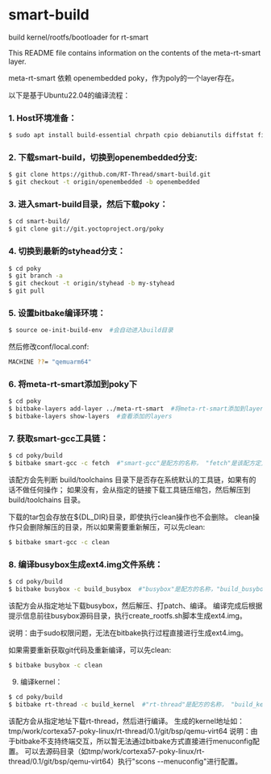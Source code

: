# smart-build
build kernel/rootfs/bootloader for rt-smart

This README file contains information on the contents of the meta-rt-smart layer.

meta-rt-smart 依赖 openembedded poky，作为poly的一个layer存在。

以下是基于Ubuntu22.04的编译流程：
### 1. Host环境准备：
```bash
$ sudo apt install build-essential chrpath cpio debianutils diffstat file gawk gcc git iputils-ping libacl1 liblz4-tool locales python3 python3-git python3-jinja2 python3-pexpect python3-pip python3-subunit socat texinfo unzip wget xz-utils zstd scons
```

### 2. 下载smart-build，切换到openembedded分支:
```bash
$ git clone https://github.com/RT-Thread/smart-build.git
$ git checkout -t origin/openembedded -b openembedded
```

### 3. 进入smart-build目录，然后下载poky：
```bash
$ cd smart-build/
$ git clone git://git.yoctoproject.org/poky
```

### 4. 切换到最新的styhead分支：
```bash
$ cd poky
$ git branch -a
$ git checkout -t origin/styhead -b my-styhead
$ git pull
```

### 5. 设置bitbake编译环境：
```bash
$ source oe-init-build-env  #会自动进入build目录
```
然后修改conf/local.conf:
```bash
MACHINE ??= "qemuarm64"
```

### 6. 将meta-rt-smart添加到poky下
```bash
$ cd poky
$ bitbake-layers add-layer ../meta-rt-smart  #将meta-rt-smart添加到layers
$ bitbake-layers show-layers  #查看添加的layers
```

### 7. 获取smart-gcc工具链：
```bash
$ cd poky/build
$ bitbake smart-gcc -c fetch  #"smart-gcc"是配方的名称， "fetch"是该配方定义的任务。
```
该配方会先判断 build/toolchains 目录下是否存在系统默认的工具链，如果有的话不做任何操作；
如果没有，会从指定的链接下载工具链压缩包，然后解压到 build/toolchains 目录。

下载的tar包会存放在${DL_DIR}目录，即使执行clean操作也不会删除。
clean操作只会删除解压的目录，所以如果需要重新解压，可以先clean:
```bash
$ bitbake smart-gcc -c clean
```

### 8. 编译busybox生成ext4.img文件系统：
```bash
$ cd poky/build
$ bitbake busybox -c build_busybox  #"busybox"是配方的名称，"build_busybox"是该配方定义的任务。
```
该配方会从指定地址下载busybox，然后解压、打patch、编译。
编译完成后根据提示信息前往busybox源码目录，执行create_rootfs.sh脚本生成ext4.img。

说明：由于sudo权限问题，无法在bitbake执行过程直接进行生成ext4.img。

如果需要重新获取git代码及重新编译，可以先clean:
```bash
$ bitbake busybox -c clean
```

9. 编译kernel：
```bash
$ cd poky/build
$ bitbake rt-thread -c build_kernel  #"rt-thread"是配方的名称， "build_kernel"是该配方定义的任务。
```
该配方会从指定地址下载rt-thread，然后进行编译。
生成的kernel地址如：tmp/work/cortexa57-poky-linux/rt-thread/0.1/git/bsp/qemu-virt64
说明：由于bitbake不支持终端交互，所以暂无法通过bitbake方式直接进行menuconfig配置。
可以去源码目录（如tmp/work/cortexa57-poky-linux/rt-thread/0.1/git/bsp/qemu-virt64）执行"scons --menuconfig"进行配置。

